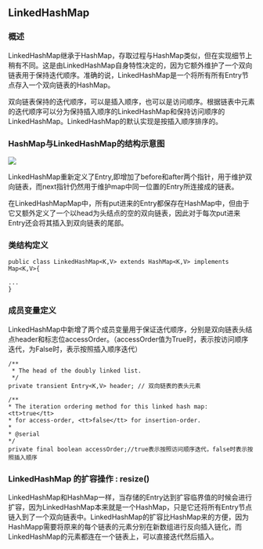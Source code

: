 ## LinkedHashMap

### 概述
LinkedHashMap继承于HashMap，存取过程与HashMap类似，但在实现细节上稍有不同。这是由LinkedHashMap自身特性决定的，因为它额外维护了一个双向链表用于保持迭代顺序。准确的说，LinkedHashMap是一个将所有所有Entry节点存入一个双向链表的HashMap。

双向链表保持的迭代顺序，可以是插入顺序，也可以是访问顺序。根据链表中元素的迭代顺序可以分为保持插入顺序的LinkedHashMap和保持访问顺序的LinkedHashMap。LinkedHashMap的默认实现是按插入顺序排序的。

### HashMap与LinkedHashMap的结构示意图

![](https://i.imgur.com/qIkkwSP.jpg)

LinkedHashMap重新定义了Entry,即增加了before和after两个指针，用于维护双向链表，而next指针仍然用于维护map中同一位置的Entry所连接成的链表。


在LinkedHashMapMap中，所有put进来的Entry都保存在HashMap中，但由于它又额外定义了一个以head为头结点的空的双向链表，因此对于每次put进来Entry还会将其插入到双向链表的尾部。

### 类结构定义

	public class LinkedHashMap<K,V> extends HashMap<K,V> implements Map<K,V>{

	...
	}


### 成员变量定义
LinkedHashMap中新增了两个成员变量用于保证迭代顺序，分别是双向链表头结点header和标志位accessOrder。（accessOrder值为True时，表示按访问顺序迭代，为False时，表示按照插入顺序迭代）

	/**
	 * The head of the doubly linked list.
 	 */
	private transient Entry<K,V> header; // 双向链表的表头元素

	/**
 	* The iteration ordering method for this linked hash map: <tt>true</tt>
 	* for access-order, <tt>false</tt> for insertion-order.
 	*
 	* @serial
 	*/
	private final boolean accessOrder;//true表示按照访问顺序迭代，false时表示按照插入顺序

### LinkedHashMap 的扩容操作 : resize()
LinkedHashMap和HashMap一样，当存储的Entry达到扩容临界值的时候会进行扩容，因为LinkedHashMap本来就是一个HashMap，只是它还将所有Entry节点链入到了一个双向链表中。LinkedHashMap的扩容比HashMap来的方便，因为HashMapp需要将原来的每个链表的元素分别在新数组进行反向插入链化，而LinkedHashMap的元素都连在一个链表上，可以直接迭代然后插入。

